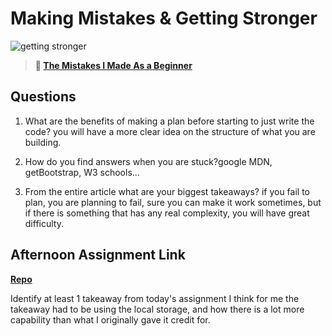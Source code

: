 # Making Mistakes & Getting Stronger

![getting stronger](https://bcw.blob.core.windows.net/public/img/lesson-images/js-bootcamp-logo.jpg)

> **📖 [The Mistakes I Made As a Beginner](https://codeworksacademy.com/fs-student-guide/resources/wk2/06-Coding-Mistakes)**

## Questions

1. What are the benefits of making a plan before starting to just write the code? you will have a more clear idea on the structure of what you are building.

2. How do you find answers when you are stuck?google MDN, getBootstrap, W3 schools...

3. From the entire article what are your biggest takeaways? if you fail to plan, you are planning to fail, sure you can make it work sometimes, but if there is something that has any real complexity, you will have great difficulty.

## Afternoon Assignment Link

**[Repo](https://github.com/DaneBarber/AC)**

Identify at least 1 takeaway from today's assignment I think for me the takeaway had to be using the local storage, and how there is a lot more capability than what I originally gave it credit for. 

